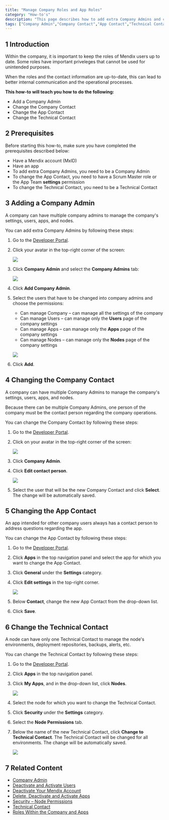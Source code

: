 ```yaml
---
title: "Manage Company Roles and App Roles"
category: "How-to's"
description: "This page describes how to add extra Company Admins and change the App Roles."
tags: ["Company Admin","Company Contact","App Contact","Technical Contact","Node Permissions","App Team","Role","Developer Portal"]
---
```


## 1 Introduction

Within the company, it is important to keep the roles of Mendix users up to date. Some roles have important priveleges that cannot be used for unintended purposes.

When the roles and the contact information are up-to-date, this can lead to better internal communication and the operational processes. 

**This how-to will teach you how to do the following:**

* Add a Company Admin
* Change the Company Contact
* Change the App Contact
* Change the Technical Contact

## 2 Prerequisites

Before starting this how-to, make sure you have completed the prerequisites described below:

* Have a Mendix account (MxID)
* Have an app
* To add extra Company Admins, you need to be a Company Admin
* To change the App Contact, you need to have a Scrum Master role or the App Team **settings** permission 
* To change the Technical Contact, you need to be a Technical Contact 

## 3 Adding a Company Admin

A company can have multiple company admins to manage the company's settings, users, apps, and nodes. 

You can add extra Company Admins by following these steps:

1. Go to the [Developer Portal](http://home.mendix.com).
2.  Click your avatar in the top-right corner of the screen:

    ![](attachments/companyadmin/company-admin.png)

3.  Click **Company Admin** and select the **Company Admins** tab:

    ![](attachments/companyadmin/companyadmin-overview.png)

4. Click **Add Company Admin**.
5.  Select the users that have to be changed into company admins and choose the permissions:

    * Can manage Company – can manage all the settings of the company
    * Can manage Users – can manage only the **Users** page of the company settings
    * Can manage Apps – can manage only the **Apps** page of the company settings
    * Can manage Nodes – can manage only the **Nodes** page of the company settings

    ![](attachments/companyadmin/add-companyadmin.png)

6. Click **Add**.

## 4 Changing the Company Contact

A company can have multiple Company Admins to manage the company's settings, users, apps, and nodes.

Because there can be multiple Company Admins, one person of the company must be the contact person regarding the company operations.

You can change the Company Contact by following these steps:

1. Go to the [Developer Portal](http://home.mendix.com).
2.  Click on your avatar in the top-right corner of the screen:

    ![](attachments/companyadmin/company-admin.png)

3. Click **Company Admin**.
4.  Click **Edit contact person**.

    ![](attachments/companyadmin/change-companycontact.png)

5. Select the user that will be the new Company Contact and click **Select**. The change will be automatically saved. 

## 5 Changing the App Contact

An app intended for other company users always has a contact person to address questions regarding the app.

You can change the App Contact by following these steps:

1. Go to the [Developer Portal](http://home.mendix.com).
2. Click **Apps** in the top navigation panel and select the app for which you want to change the App Contact.
3. Click **General** under the **Settings** category.
4.  Click **Edit settings** in the top-right corner.

    ![](attachments/settings/change-appcontact.png)

5. Below **Contact**, change the new App Contact from the drop-down list.
6. Click **Save**.    

## 6 Change the Technical Contact

A node can have only one Technical Contact to manage the node's environments, deployment repositories, backups, alerts, etc. 

You can change the Technical Contact by following these steps:

1. Go to the [Developer Portal](http://home.mendix.com).
2. Click **Apps** in the top navigation panel.
3.  Click **My Apps**, and in the drop-down list, click **Nodes**.

    ![](attachments/general/myapps.png)

4. Select the node for which you want to change the Technical Contact.
5. Click **Security** under the **Settings** category.
6. Select the **Node Permissions** tab.
7. Below the name of the new Technical Contact, click **Change to Technical Contact**. The Technical Contact will be changed for all environments. The change will be automatically saved.

    ![](attachments/settings/change-technicalcontact.png)      

## 7 Related Content

* [Company Admin](/developerportal/companyadmin)
* [Deactivate and Activate Users](/developerportal/howto/deactivate-users)
* [Deactivate Your Mendix Account](/developerportal/general/how-to-activate-or-deactivate-your-mendix-account)
* [Delete, Deactivate and Activate Apps](/developerportal/howto/delete-apps)
* [Security – Node Permissions](/developerportal/settings/node-permissions)
* [Technical Contact](/developerportal/general/technical-contact)
* [Roles Within the Company and Apps](/developerportal/general/roles)
